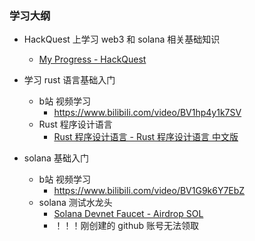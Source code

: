 ### 学习大纲

- HackQuest 上学习 web3 和 solana 相关基础知识
  - [My Progress - HackQuest](https://www.hackquest.io/zh-cn/home)

- 学习 rust 语言基础入门
  - b站 视频学习
    - https://www.bilibili.com/video/BV1hp4y1k7SV
  - Rust 程序设计语言
    - [Rust 程序设计语言 - Rust 程序设计语言 中文版](https://www.rustwiki.org.cn/zh-CN/book/)
- solana 基础入门
  - b站 视频学习
    - https://www.bilibili.com/video/BV1G9k6Y7EbZ
  - solana 测试水龙头
    - [Solana Devnet Faucet - Airdrop SOL](https://faucet.solana.com/)
    - ！！！刚创建的 github 账号无法领取